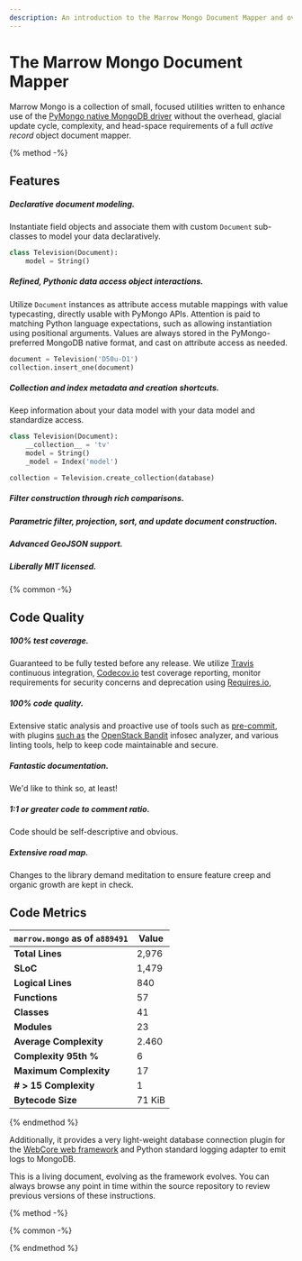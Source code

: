 ```yaml
---
description: An introduction to the Marrow Mongo Document Mapper and overview of features.
---
```

# The Marrow Mongo Document Mapper

Marrow Mongo is a collection of small, focused utilities written to enhance use of the [PyMongo native MongoDB driver](http://api.mongodb.com/python/current/) without the overhead, glacial update cycle, complexity, and head-space requirements of a full *active record* object document mapper.

{% method -%}
## Features

##### Declarative document modeling.

Instantiate field objects and associate them with custom `Document` sub-classes to model your data declaratively.

```python
class Television(Document):
	model = String()
```

##### Refined, Pythonic _data access object_ interactions.

Utilize `Document` instances as attribute access mutable mappings with value typecasting, directly usable with PyMongo APIs. Attention is paid to matching Python language expectations, such as allowing instantiation using positional arguments. Values are always stored in the PyMongo-preferred MongoDB native format, and cast on attribute access as needed.

```python
document = Television('D50u-D1')
collection.insert_one(document)
```

##### Collection and index metadata and creation shortcuts.

Keep information about your data model with your data model and standardize access.

```python
class Television(Document):
	__collection__ = 'tv'
	model = String()
	_model = Index('model')

collection = Television.create_collection(database)
```

##### Filter construction through rich comparisons.

##### Parametric filter, projection, sort, and update document construction.

##### Advanced GeoJSON support.

##### Liberally MIT licensed.

{% common -%}
## Code Quality

##### 100% test coverage.

Guaranteed to be fully tested before any release. We utilize [Travis](https://travis-ci.org/marrow/mongo/) continuous integration, [Codecov.io](https://codecov.io/gh/marrow/mongo/) test coverage reporting, monitor requirements for security concerns and deprecation using [Requires.io](https://requires.io/github/marrow/mongo/requirements/?branch=master), 

##### 100% code quality.

Extensive static analysis and proactive use of tools such as [pre-commit](http://pre-commit.com), with plugins [such as](https://github.com/marrow/mongo/blob/develop/.pre-commit-config.yaml) the [OpenStack Bandit](https://wiki.openstack.org/wiki/Security/Projects/Bandit) infosec analyzer, and various linting tools, help to keep code maintainable and secure.

##### Fantastic documentation.

We'd like to think so, at least!

##### 1:1 or greater code to comment ratio.

Code should be self-descriptive and obvious.

##### Extensive road map.

Changes to the library demand meditation to ensure feature creep and organic growth are kept in check.

## Code Metrics

| `marrow.mongo` as of `a889491` | Value |
| --- | --- |
| **Total Lines** | 2,976 |
| **SLoC** | 1,479 |
| **Logical Lines** | 840 |
| **Functions** | 57 |
| **Classes** | 41 |
| **Modules** | 23 |
| **Average Complexity** | 2.460 |
| **Complexity 95th %** | 6 |
| **Maximum Complexity** | 17 |
| **# > 15 Complexity** | 1 |
| **Bytecode Size** | 71 KiB |

{% endmethod %}

Additionally, it provides a very light-weight database connection plugin for the [WebCore web framework](https://github.com/marrow/WebCore) and Python standard logging adapter to emit logs to MongoDB.

This is a living document, evolving as the framework evolves.  You can always browse any point in time within the source repository to review previous versions of these instructions.

{% method -%}

{% common -%}

{% endmethod %}
